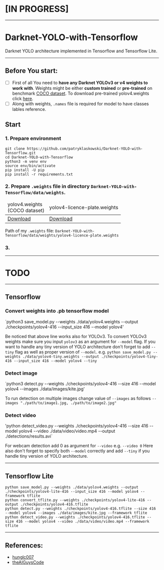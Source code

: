 # [IN PROGRESS]

---

# Darknet-YOLO-with-Tensorflow
Darknet YOLO architecture implemented in Tensorflow and Tensorflow Lite.

---

## Before You start:
- [ ] First of all You need to **have any Darknet YOLOv3 or v4 weights to work with**. Weights might be either **custom trained** or **pre-trained** on benchmark [COCO dataset](https://cocodataset.org/#home). To download pre-trained yolov4.weights click [here](https://github.com/AlexeyAB/darknet/releases/download/darknet_yolo_v3_optimal/yolov4.weights).
- [ ] Along with weights, `.names` file is required for model to have classes lables reference.

## Start

### 1. Prepare environment

```
git clone https://github.com/patryklaskowski/Darknet-YOLO-with-Tensorflow.git
cd Darknet-YOLO-with-Tensorflow
python3 -m venv env
source env/bin/activate
pip install -U pip
pip install -r requirements.txt
```

### 2. Prepare `.weights` file in directory `Darknet-YOLO-with-Tensorflow/data/weights`.

<table>
  <thead>
    <td>yolov4.weights<br>(COCO dataset)</td>
    <td>yolov4-licence-plate.weights</td>
  </thead>
  <tr>
    <td><a href="https://github.com/AlexeyAB/darknet/releases/download/darknet_yolo_v3_optimal/yolov4.weights">Download</a></td>
    <td><a href="https://drive.google.com/file/d/1ZNGtzrDXavZd-1AFhXlftWoFxXg2Xm09/view?usp=sharing">Download</a></td>
  </tr>
</table>

Path of my `.weights` file: `Darknet-YOLO-with-Tensorflow/data/weights/yolov4-licence-plate.weights`

### 3.

---

# TODO

---


## Tensorflow

 ### Convert weights into .pb tensorflow model
`python3 save_model.py --weights ./data/yolov4.weights --output ./checkpoints/yolov4-416 --input_size 416 --model yolov4'

Be noticed that above line works also for YOLOv3. To convert YOLOv3 weights make sure you input `yolov3` as an argument for `--model` flag.
If you want to handle any tiny version of YOLO architecture don't forget to add `--tiny` flag as well as proper version of `--model`.
e.g. `python save_model.py --weights ./data/yolov4-tiny.weights --output ./checkpoints/yolov4-tiny-416 --input_size 416 --model yolov4 --tiny`

### Detect image
`python3 detect.py --weights ./checkpoints/yolov4-416 --size 416 --model yolov4 --images ./data/images/kite.jpg'

To run detection on multiple images change value of `--images` as follows `--images "./path/to/image1.jpg, ./path/to/image2.jpg"`

### Detect video
'python detect_video.py --weights ./checkpoints/yolov4-416 --size 416 --model yolov4 --video ./data/video/video.mp4 --output ./detections/results.avi`

For webcam detection add 0 as argument for `--video` e.g. `--video 0`
Here also don't forget to specify both `--model` correctly and add `--tiny` if you handle tiny version of YOLO architecture.

---

## Tensorflow Lite

```
python save_model.py --weights ./data/yolov4.weights --output ./checkpoints/yolov4-lite-416 --input_size 416 --model yolov4 --framework tflite
python convert_tflite.py --weights ./checkpoints/yolov4-lite-416 --output ./checkpoints/yolov4-416.tflite
python detect.py --weights ./checkpoints/yolov4-416.tflite --size 416 --model yolov4 --images ./data/images/kite.jpg --framework tflite
python detect_video.py --weights ./checkpoints/yolov4-416.tflite --size 416 --model yolov4 --video ./data/video/video.mp4 --framework tflite
```

---

## References:
- [hunglc007](https://github.com/theAIGuysCode/tensorflow-yolov4-tflite)
- [theAIGuysCode](https://github.com/hunglc007/tensorflow-yolov4-tflite)
